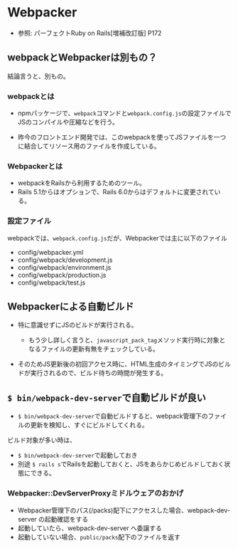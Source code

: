 # Webpacker
- 参照: パーフェクトRuby on Rails[増補改訂版] P172
## webpackとWebpackerは別もの？
結論言うと、別もの。

### webpackとは
- npmパッケージで、`webpack`コマンドと`webpack.config.js`の設定ファイルでJSのコンパイルや圧縮などを行う。

- 昨今のフロントエンド開発では、このwebpackを使ってJSファイルを一つに結合してリソース用のファイルを作成している。

### Webpackerとは
- webpackをRailsから利用するためのツール。
- Rails 5.1からはオプションで、Rails 6.0からはデフォルトに変更されている。

### 設定ファイル
webpackでは、`webpack.config.js`だが、Webpackerでは主に以下のファイル

- config/webpacker.yml
- config/webpack/development.js
- config/webpack/environment.js
- config/webpack/production.js
- config/webpack/test.js

## Webpackerによる自動ビルド
- 特に意識せずにJSのビルドが実行される。
  - もう少し詳しく言うと、`javascript_pack_tag`メソッド実行時に対象となるファイルの更新有無をチェックしている。

- そのためJS更新後の初回アクセス時に、HTML生成のタイミングでJSのビルドが実行されるので、ビルド待ちの時間が発生する。

## `$ bin/webpack-dev-server`で自動ビルドが良い
- `$ bin/webpack-dev-server`で自動ビルドすると、webpack管理下のファイルの更新を検知し、すぐにビルドしてくれる。

ビルド対象が多い時は、
- `$ bin/webpack-dev-server`で起動しておき
- 別途 `$ rails s`でRailsを起動しておくと、JSをあらかじめビルドしておく状態にできる。

### Webpacker::DevServerProxyミドルウェアのおかげ
- Webpacker管理下のパス(/packs)配下にアクセスした場合、webpack-dev-server の起動確認をする
- 起動していたら、webpack-dev-server へ委譲する
- 起動していない場合、`public/packs`配下のファイルを返す

